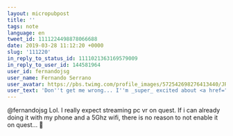 ```yaml
---
layout: micropubpost
title: ''
tags: note
language: en
tweet_id: 1111224498878066688
date: 2019-03-28 11:12:20 +0000
slug: '111220'
in_reply_to_status_id: 1111021363169579009
in_reply_to_user_id: 144581964
user_id: fernandojsg
user_name: Fernando Serrano
user_avatar: https://pbs.twimg.com/profile_images/572542698276413440/JRea25V4.png
user_text: 'Don''t get me wrong... I''m _super_ excited about <a href="/hashtag/OculusQuest?src=hash" data-query-source="hashtag_click" class="twitter-hashtag pretty-link js-nav" dir="ltr"><s>#</s><b>OculusQuest</b></a>, but I''m sorry had to do this (vol2)<a href="https://t.co/iFjZZIxDyv" class="twitter-timeline-link u-hidden" data-pre-embedded="true" dir="ltr">pic.twitter.com/iFjZZIxDyv</a>'
---
```

@fernandojsg Lol. I really expect streaming pc vr on quest. If i can already doing it with my phone and a 5Ghz wifi, there is no reason to not enable it on quest... 🤔
